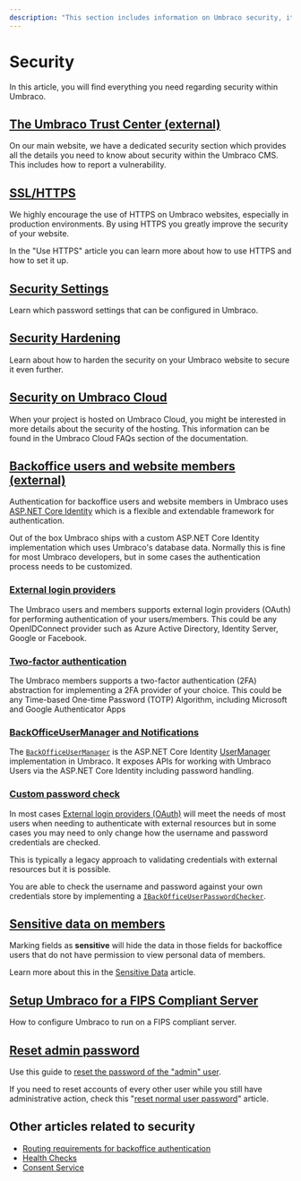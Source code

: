 ```yaml
---
description: "This section includes information on Umbraco security, its various security options and configuring how authentication & authorization works in Umbraco"
---
```


# Security

In this article, you will find everything you need regarding security within Umbraco.

## [The Umbraco Trust Center (external)](https://umbraco.com/about-us/trust-center/)

On our main website, we have a dedicated security section which provides all the details you need to know about security within the Umbraco CMS. This includes how to report a vulnerability.

## [SSL/HTTPS](ssl-https.md)

We highly encourage the use of HTTPS on Umbraco websites, especially in production environments. By using HTTPS you greatly improve the security of your website.

In the "Use HTTPS" article you can learn more about how to use HTTPS and how to set it up.

## [Security Settings](security-settings.md)

Learn which password settings that can be configured in Umbraco.

## [Security Hardening](security-hardening.md)

Learn about how to harden the security on your Umbraco website to secure it even further.

## [Security on Umbraco Cloud](../../../umbraco-cloud/frequently-asked-questions.md#security-and-encryption)

When your project is hosted on Umbraco Cloud, you might be interested in more details about the security of the hosting. This information can be found in the Umbraco Cloud FAQs section of the documentation.

## [Backoffice users and website members (external)](https://docs.microsoft.com/en-us/aspnet/core/security/authentication/identity)

Authentication for backoffice users and website members in Umbraco uses [ASP.NET Core Identity](https://docs.microsoft.com/en-us/aspnet/core/security/authentication/identity) which is a flexible and extendable framework for authentication.

Out of the box Umbraco ships with a custom ASP.NET Core Identity implementation which uses Umbraco's database data. Normally this is fine for most Umbraco developers, but in some cases the authentication process needs to be customized.

### [External login providers](external-login-providers.md)

The Umbraco users and members supports external login providers (OAuth) for performing authentication of your users/members.
This could be any OpenIDConnect provider such as Azure Active Directory, Identity Server, Google or Facebook.

### [Two-factor authentication](two-factor-authentication.md)

The Umbraco members supports a two-factor authentication (2FA) abstraction for implementing a 2FA provider of your choice.
This could be any Time-based One-time Password (TOTP) Algorithm, including Microsoft and Google Authenticator Apps

### [BackOfficeUserManager and Notifications](backofficeusermanager-and-notifications.md)

The [`BackOfficeUserManager`](backofficeusermanager-and-notifications.md) is the ASP.NET Core Identity [UserManager](https://docs.microsoft.com/en-us/dotnet/api/microsoft.aspnetcore.identity.usermanager-1) implementation in Umbraco. It exposes APIs for working with Umbraco Users via the ASP.NET Core Identity including password handling.

### [Custom password check](custom-password-check.md)

In most cases [External login providers (OAuth)](external-login-providers.md) will meet the needs of most users when needing to authenticate with external resources but in some cases you may need to only change how the username and password credentials are checked.

This is typically a legacy approach to validating credentials with external resources but it is possible.

You are able to check the username and password against your own credentials store by implementing a [`IBackOfficeUserPasswordChecker`](custom-password-check.md).

## [Sensitive data on members](sensitive-data-on-members.md)

Marking fields as **sensitive** will hide the data in those fields for backoffice users that do not have permission to view personal data of members.

Learn more about this in the [Sensitive Data](sensitive-data-on-members.md) article.

## [Setup Umbraco for a FIPS Compliant Server](setup-umbraco-for-a-fips-server.md)

How to configure Umbraco to run on a FIPS compliant server.

## [Reset admin password](reset-admin-password.md)

Use this guide to [reset the password of the "admin" user](reset-admin-password.md).

If you need to reset accounts of every other user while you still have administrative action, check this "[reset normal user password](password-reset.md)" article.

## Other articles related to security

* [Routing requirements for backoffice authentication](../routing/authorized.md)
* [Health Checks](../../extending/health-check/)
* [Consent Service](../management/services/consentservice.md)
